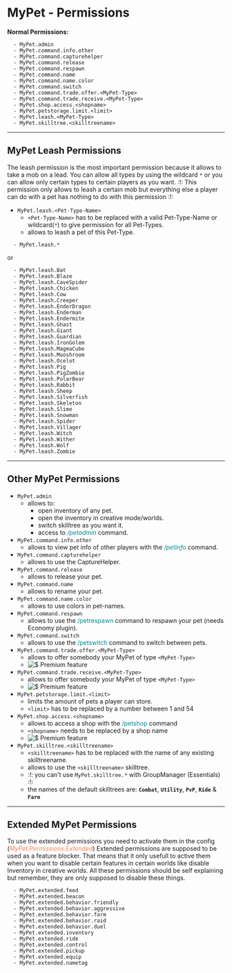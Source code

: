 # MyPet - Permissions

**Normal Permissions:**
~~~
  - MyPet.admin
  - MyPet.command.info.other
  - MyPet.command.capturehelper
  - MyPet.command.release
  - MyPet.command.respawn
  - MyPet.command.name
  - MyPet.command.name.color
  - MyPet.command.switch
  - MyPet.command.trade.offer.<MyPet-Type>
  - MyPet.command.trade.receive.<MyPet-Type>
  - MyPet.shop.access.<shopname>
  - MyPet.petstorage.limit.<limit>
  - MyPet.leash.<MyPet-Type>
  - MyPet.skilltree.<skilltreename>
~~~
----
## MyPet Leash Permissions

The leash permission is the most important permission because it allows to take a mob on a lead.
You can allow all types by using the wildcard `*` or you can allow only certain types to certain players as you want.
:!: This permission only allows to leash a certain mob but everything else a player can do with a pet has nothing to do with this permission :!:

* `MyPet.leash.<Pet-Type-Name>`
  * `<Pet-Type-Name>` has to be replaced with a valid Pet-Type-Name or wildcard(`*`) to give permission for all Pet-Types.
  * allows to leash a pet of this Pet-Type.

~~~
  - MyPet.leash.*
~~~
or
~~~
  - MyPet.leash.Bat
  - MyPet.leash.Blaze
  - MyPet.leash.CaveSpider
  - MyPet.leash.Chicken
  - MyPet.leash.Cow
  - MyPet.leash.Creeper
  - MyPet.leash.EnderDragon
  - MyPet.leash.Enderman
  - MyPet.leash.Endermite
  - MyPet.leash.Ghast
  - MyPet.leash.Giant
  - MyPet.leash.Guardian
  - MyPet.leash.IronGolem
  - MyPet.leash.MagmaCube
  - MyPet.leash.Mooshroom
  - MyPet.leash.Ocelot
  - MyPet.leash.Pig
  - MyPet.leash.PigZombie
  - MyPet.leash.PolarBear
  - MyPet.leash.Rabbit
  - MyPet.leash.Sheep
  - MyPet.leash.Silverfish
  - MyPet.leash.Skeleton
  - MyPet.leash.Slime
  - MyPet.leash.Snowman
  - MyPet.leash.Spider
  - MyPet.leash.Villager
  - MyPet.leash.Witch
  - MyPet.leash.Wither
  - MyPet.leash.Wolf
  - MyPet.leash.Zombie
~~~

----
## Other MyPet Permissions

*  `MyPet.admin`
    * allows to:
        * open inventory of any pet.
        * open the inventory in creative mode/worlds.
        * switch skilltree as you want it.
        * access to <font color="DarkCyan">_/petadmin_</font> command.
*  `MyPet.command.info.other`
     * allows to view pet info of other players with the <font color="DarkCyan">_/petinfo_</font> command.
*  `MyPet.command.capturehelper`
     * allows to use the CaptureHelper.
*  `MyPet.command.release`
     * allows to release your pet.
*  `MyPet.command.name`
     * allows to rename your pet.
*  `MyPet.command.name.color`
     * allows to use colors in pet-names.
*  `MyPet.command.respawn`
     * allows to use the <font color="DarkCyan">/petrespawn</font> command to respawn your pet (needs Economy plugin).
*  `MyPet.command.switch`
     * allows to use the <font color="DarkCyan">/petswitch</font> command to switch between pets.
*  `MyPet.command.trade.offer.<MyPet-Type>`
     * allows to offer somebody your MyPet of type `<MyPet-Type>`
     * ![$](/wiki/images/premium.gif) Premium feature
*  `MyPet.command.trade.receive.<MyPet-Type>`
     * allows to offer somebody your MyPet of type `<MyPet-Type>`
     * ![$](/wiki/images/premium.gif) Premium feature
*  `MyPet.petstorage.limit.<limit>`
     * limits the amount of pets a player can store.
     * `<limit>` has to be replaced by a number between 1 and 54
* `MyPet.shop.access.<shopname>`
     * allows to access a shop with the <font color="DarkCyan">/petshop <shopname></font> command
     * `<shopname>` needs to be replaced by a shop name
     * ![$](/wiki/images/premium.gif) Premium feature
*  `MyPet.skilltree.<skilltreename>`
     * `<skilltreename>` has to be replaced with the name of any existing skilltreename.
     * allows to use the `<skilltreename>` skilltree.
     * :!: you can't use `MyPet.skilltree.*` with GroupManager (Essentials) :!:
     * the names of the default skilltrees are: **`Combat`**, **`Utility`**, **`PvP`**, **`Ride`** & **`Farm`**

----
## Extended MyPet Permissions

To use the extended permissions you need to activate them in the config (<font color="Coral">_MyPet.Permissions.Extended_</font>)
Extended permissions are supposed to be used as a feature blocker. That means that it only usefull to active them when you want to disable certain features in certain worlds like disable Inventory in creative worlds.
All these permissions should be self explaining but remember, they are only supposed to disable these things.
~~~
  - MyPet.extended.feed
  - MyPet.extended.beacon
  - MyPet.extended.behavior.friendly
  - MyPet.extended.behavior.aggressive
  - MyPet.extended.behavior.farm
  - MyPet.extended.behavior.raid
  - MyPet.extended.behavior.duel
  - MyPet.extended.inventory
  - MyPet.extended.ride
  - MyPet.extended.control
  - MyPet.extended.pickup
  - MyPet.extended.equip
  - MyPet.extended.nametag
~~~
